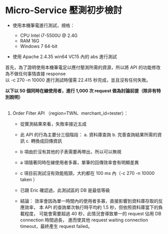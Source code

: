 Micro-Service 壓測初步檢討
==========================

- 使用本機筆電進行測試，規格：
  - CPU Intel i7-5500U @ 2.4G
  - RAM 16G
  - Windows 7 64-bit

- 使用 Apache 2.4.35 win64 VC15 內的 abs 進行測試

首先，為了證明使用本機筆電足以應付壓測所需的資源，所以將 API 的功能修改為不做任何事情直接 response  
以 -c 270 -n 10000 進行測試時僅需 22.415 秒完成，並且沒有任何失敗。

**以下以 50 個同時在線使用者，進行 1,000 次 request 做為討論前提（除非有特別說明）**
<br/><br/>

1. Order Filter API （region=TWN、merchant_id=tester）：
	- 從實測結果來看，失敗率接近五成
	- 此 API 的行為主要分三個階段：
		a. 資料庫查詢
		b. 完善查詢結果所需的資訊
		c. 轉換成回傳資訊
		
	- b 項由於沒有其他的子表需要再帶出，所以可以無視
	- a 項隨著同時在線使用者多寡，單筆的回傳效率會有明顯差異
	- c 項目前測試沒有效能瓶頸，大約都在 100 ms 內（-c 270 -n 10000 taken ）
	- 已跟 Eric 確認過，此測試區的 DB 是最低等級
	- 結論：
		效率會因為單一時間內的使用者多寡，直接影響到資料庫存取的反應效率，
		本 API 的查詢單次執行時平均約 1.5 秒，但依照資料庫當下的負載程度，
		可能會需要超過 40 秒，此情況會導致單一的 request 佔用 DB connection 時間過長，
		進而使其他 request waiting connection timeout，最終產生 request failed。
	
